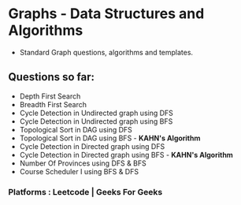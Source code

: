 # Graphs - Data Structures and Algorithms
- Standard Graph questions, algorithms and templates.

## Questions so far:
- Depth First Search
- Breadth First Search
- Cycle Detection in Undirected graph using DFS
- Cycle Detection in Undirected graph using BFS
- Topological Sort in DAG using DFS
- Topological Sort in DAG using BFS - **KAHN's Algorithm**
- Cycle Detection in Directed graph using DFS
- Cycle Detection in Directed graph using BFS - **KAHN's Algorithm**
- Number Of Provinces using DFS & BFS
- Course Scheduler I using BFS & DFS

### Platforms : **Leetcode** | **Geeks For Geeks**
